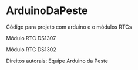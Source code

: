 # ArduinoDaPeste
Código para projeto com arduino e o módulos RTCs

Módulo RTC DS1307

Módulo RTC DS1302

Direitos autorais: Equipe Arduino da Peste
